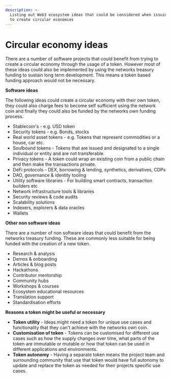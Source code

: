 ```yaml
---
description: >-
  Listing out Web3 ecosystem ideas that could be considered when issuing a token
  to create circular economies
---
```


# Circular economy ideas

There are a number of software projects that could benefit from trying to create a circular economy through the usage of a token. However most of these ideas could also be implemented by using the networks treasury funding to sustain long term development. This means a token based funding approach would not be necessary.



**Software ideas**

The following ideas could create a circular economy with their own token, they could also charge fees to become self sufficient using the network coin and finally they could also be funded by the networks own funding process.

* Stablecoin's - e.g. USD token
* Security tokens - e.g. Bonds, stocks
* Real world asset tokens - e.g. Tokens that represent commodities or a house, car etc.
* Soulbound tokens - Tokens that are issued and designated to a single individual or entity and are not transferable.
* Privacy tokens - A token could wrap an existing coin from a public chain and then make the transactions private.
* DeFi protocols - DEX, borrowing & lending, synthetics, derivatives, CDPs
* DAO, governance & identity tooling
* Utility software libraries - For building smart contracts, transaction builders etc
* Network infrastructure tools & libraries
* Security reviews & code audits
* Scalability solutions
* Indexers, explorers & data oracles
* Wallets



**Other non software ideas**

There are a number of non software ideas that could benefit from the networks treasury funding. These are commonly less suitable for being funded with the creation of a new token.

* Research & analysis
* Demos & onboarding
* Articles & blog posts
* Hackathons
* Contributor mentorship
* Community hubs
* Workshops & courses
* Ecosystem educational resources
* Translation support
* Standardisation efforts



**Reasons a token might be useful or necessary**

* **Token utility** - Ideas might need a token for unique use cases and functionality that they can't achieve with the networks own coin.
* **Customisation of token** - Tokens can be customised for different use cases such as how the supply changes over time, what parts of the token are immutable or mutable or how that token can be used in different applications and environments.
* **Token autonomy** - Having a separate token means the project team and surrounding community that use that token would have full autonomy to update and replace the token as needed for their projects specific use cases.
